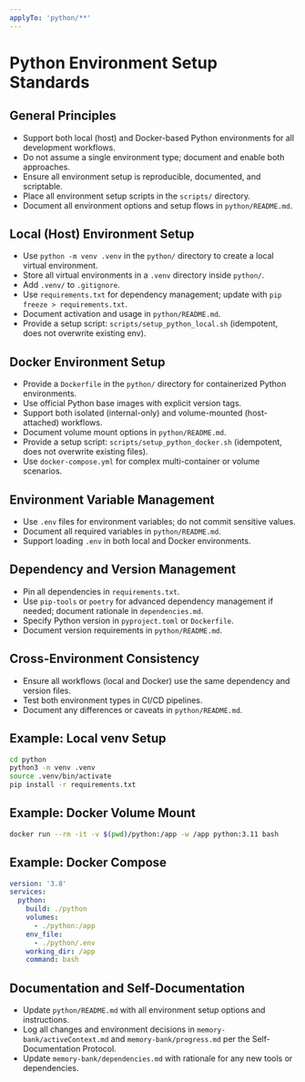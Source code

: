 ```yaml
---
applyTo: 'python/**'
---
```


# Python Environment Setup Standards

## General Principles

- Support both local (host) and Docker-based Python environments for all development workflows.
- Do not assume a single environment type; document and enable both approaches.
- Ensure all environment setup is reproducible, documented, and scriptable.
- Place all environment setup scripts in the `scripts/` directory.
- Document all environment options and setup flows in `python/README.md`.

## Local (Host) Environment Setup

- Use `python -m venv .venv` in the `python/` directory to create a local virtual environment.
- Store all virtual environments in a `.venv` directory inside `python/`.
- Add `.venv/` to `.gitignore`.
- Use `requirements.txt` for dependency management; update with `pip freeze > requirements.txt`.
- Document activation and usage in `python/README.md`.
- Provide a setup script: `scripts/setup_python_local.sh` (idempotent, does not overwrite existing env).

## Docker Environment Setup

- Provide a `Dockerfile` in the `python/` directory for containerized Python environments.
- Use official Python base images with explicit version tags.
- Support both isolated (internal-only) and volume-mounted (host-attached) workflows.
- Document volume mount options in `python/README.md`.
- Provide a setup script: `scripts/setup_python_docker.sh` (idempotent, does not overwrite existing files).
- Use `docker-compose.yml` for complex multi-container or volume scenarios.

## Environment Variable Management

- Use `.env` files for environment variables; do not commit sensitive values.
- Document all required variables in `python/README.md`.
- Support loading `.env` in both local and Docker environments.

## Dependency and Version Management

- Pin all dependencies in `requirements.txt`.
- Use `pip-tools` or `poetry` for advanced dependency management if needed; document rationale in `dependencies.md`.
- Specify Python version in `pyproject.toml` or `Dockerfile`.
- Document version requirements in `python/README.md`.

## Cross-Environment Consistency

- Ensure all workflows (local and Docker) use the same dependency and version files.
- Test both environment types in CI/CD pipelines.
- Document any differences or caveats in `python/README.md`.

## Example: Local venv Setup

```bash
cd python
python3 -m venv .venv
source .venv/bin/activate
pip install -r requirements.txt
```

## Example: Docker Volume Mount

```bash
docker run --rm -it -v $(pwd)/python:/app -w /app python:3.11 bash
```

## Example: Docker Compose

```yaml
version: '3.8'
services:
  python:
    build: ./python
    volumes:
      - ./python:/app
    env_file:
      - ./python/.env
    working_dir: /app
    command: bash
```

## Documentation and Self-Documentation

- Update `python/README.md` with all environment setup options and instructions.
- Log all changes and environment decisions in `memory-bank/activeContext.md` and `memory-bank/progress.md` per the Self-Documentation Protocol.
- Update `memory-bank/dependencies.md` with rationale for any new tools or dependencies.
